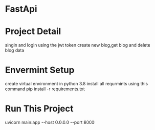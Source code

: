 # FastApi
# Project Detail
singin and login using the jwt token
create new blog,get blog and delete blog data

# Envermint Setup
create virtual environment in python 3.8
install all requrmints using this command
pip install -r requirements.txt

# Run This Project
uvicorn main:app --host 0.0.0.0 --port 8000
